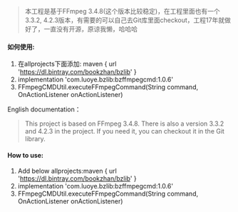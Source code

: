 > 本工程是基于FFmpeg 3.4.8(这个版本比较稳定)，在工程里面也有一个3.3.2, 4.2.3版本，有需要的可以自己去Git库里面checkout，工程17年就做好了，一直没有开源，原谅我懒，哈哈哈

#### 如何使用:

1. 在allprojects下面添加: maven { url 'https://dl.bintray.com/bookzhan/bzlib' }
2. implementation 'com.luoye.bzlib:bzffmpegcmd:1.0.6'
3. FFmpegCMDUtil.executeFFmpegCommand(String command, OnActionListener onActionListener)



English documentation：

> This project is based on FFmpeg 3.4.8. There is also a version 3.3.2 and 4.2.3 in the project. If you need it, you can checkout it in the Git library.



#### How to use:

1. Add below allprojects:maven { url 'https://dl.bintray.com/bookzhan/bzlib' }
2. implementation 'com.luoye.bzlib:bzffmpegcmd:1.0.6'
3. FFmpegCMDUtil.executeFFmpegCommand(String command, OnActionListener onActionListener)

